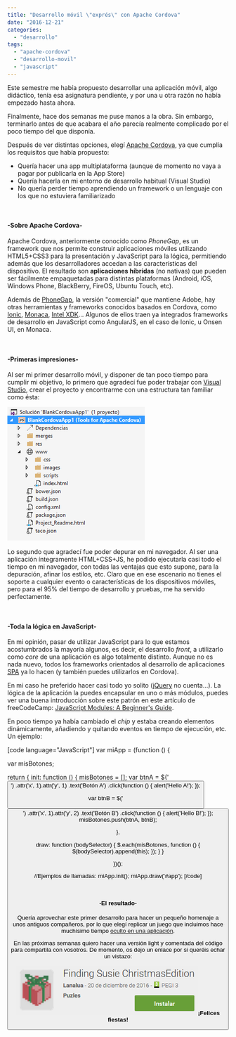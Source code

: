 ```yaml
---
title: "Desarrollo móvil \"exprés\" con Apache Cordova"
date: "2016-12-21"
categories: 
  - "desarrollo"
tags: 
  - "apache-cordova"
  - "desarrollo-movil"
  - "javascript"
---
```


Este semestre me había propuesto desarrollar una aplicación móvil, algo didáctico, tenía esa asignatura pendiente, y por una u otra razón no había empezado hasta ahora.

Finalmente, hace dos semanas me puse manos a la obra. Sin embargo, terminarlo antes de que acabara el año parecía realmente complicado por el poco tiempo del que disponía.

Después de ver distintas opciones, elegí [Apache Cordova](https://cordova.apache.org/), ya que cumplía los requisitos que había propuesto:

- Quería hacer una app multiplataforma (aunque de momento no vaya a pagar por publicarla en la App Store)
- Quería hacerla en mi entorno de desarrollo habitual (Visual Studio)
- No quería perder tiempo aprendiendo un framework o un lenguaje con los que no estuviera familiarizado

 

#### \-Sobre Apache Cordova-

Apache Cordova, anteriormente conocido como _PhoneGap_, es un framework que nos permite construir aplicaciones móviles utilizando HTML5+CSS3 para la presentación y JavaScript para la lógica, permitiendo además que los desarrolladores accedan a las características del dispositivo. El resultado son **aplicaciones híbridas** (no nativas) que pueden ser fácilmente empaquetadas para distintas plataformas (Android, iOS, Windows Phone, BlackBerry, FireOS, Ubuntu Touch, etc).

Además de [PhoneGap](https://build.phonegap.com/), la versión "comercial" que mantiene Adobe, hay otras herramientas y frameworks conocidos basados en Cordova, como [Ionic](https://ionicframework.com/), [Monaca](https://monaca.io/es/), [Intel XDK](https://software.intel.com/es-es/intel-xdk)... Algunos de ellos traen ya integrados frameworks de desarrollo en JavaScript como AngularJS, en el caso de Ionic, u Onsen UI, en Monaca.

 

#### \-Primeras impresiones-

Al ser mi primer desarrollo móvil, y disponer de tan poco tiempo para cumplir mi objetivo, lo primero que agradecí fue poder trabajar con [Visual Studio](https://www.visualstudio.com/es/vs/cordova/), crear el proyecto y encontrarme con una estructura tan familiar como ésta:

![Cordova](images/Cordova.png)

Lo segundo que agradecí fue poder depurar en mi navegador. Al ser una aplicación íntegramente HTML+CSS+JS, he podido ejecutarla casi todo el tiempo en mi navegador, con todas las ventajas que esto supone, para la depuración, afinar los estilos, etc. Claro que en ese escenario no tienes el soporte a cualquier evento o características de los dispositivos móviles, pero para el 95% del tiempo de desarrollo y pruebas, me ha servido perfectamente.

 

#### \-Toda la lógica en JavaScript-

En mi opinión, pasar de utilizar JavaScript para lo que estamos acostumbrados la mayoría algunos, es decir, el desarrollo _front_, a utilizarlo como _core_ de una aplicación es algo totalmente distinto. Aunque no es nada nuevo, todos los frameworks orientados al desarrollo de aplicaciones [SPA](https://es.wikipedia.org/wiki/Single-page_application) ya lo hacen (y también puedes utilizarlos en Cordova).

En mi caso he preferido hacer casi todo yo solito ([jQuery](https://jquery.com/) no cuenta...). La lógica de la aplicación la puedes encapsular en uno o más módulos, puedes ver una buena introducción sobre este patrón en este artículo de freeCodeCamp: [JavaScript Modules: A Beginner's Guide](https://medium.freecodecamp.com/javascript-modules-a-beginner-s-guide-783f7d7a5fcc).

En poco tiempo ya había cambiado el _chip_ y estaba creando elementos dinámicamente, añadiendo y quitando eventos en tiempo de ejecución, etc. Un ejemplo:

\[code language="JavaScript"\] var miApp = (function () {

var misBotones;

return { init: function () { misBotones = \[\]; var btnA = $('<button/>') .attr('x', 1).attr('y', 1) .text('Botón A') .click(function () { alert('Hello A!'); });

var btnB = $('<button/>') .attr('x', 1).attr('y', 2) .text('Botón B') .click(function () { alert('Hello B!'); }); misBotones.push(btnA, btnB);

},

draw: function (bodySelector) { $.each(misBotones, function () { $(bodySelector).append(this); }); } }

})();

//Ejemplos de llamadas: miApp.init(); miApp.draw('#app'); \[/code\]

 

#### \-El resultado-

Quería aprovechar este primer desarrollo para hacer un pequeño homenaje a unos antiguos compañeros, por lo que elegí replicar un juego que incluimos hace muchísimo tiempo [oculto en una aplicación](https://es.wikipedia.org/wiki/Huevo_de_pascua_(virtual)).

En las próximas semanas quiero hacer una versión light y comentada del código para compartila con vosotros. De momento, os dejo un enlace por si queréis echar un vistazo:

[![play](images/play.png)](https://play.google.com/store/apps/details?id=com.lanalua.findingSusieCE)**¡Felices fiestas!**
